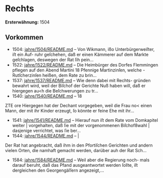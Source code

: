 # Rechts

**Ersterwähnung:** 1504

## Vorkommen
- 1504: [jahre/1504/README.md](../jahre/1504/README.md) – Von Wikmann, ißo Unterbürgerweiſter, iſt ein Auf-
ruhr geſchehen, daß er einen Kämmerer auf dem Markte
geſchlagen, deswegen der Rat ſih pein...
- 1522: [jahre/1522/README.md](../jahre/1522/README.md) – Die Heimbürger des Dorfes Flemmingen pflegen auf
den Abend Martini 18 Pfennige Martinzinſen, welche
-Rutſcherzinſen heißen, dem Rate zu brin...
- 1537: [jahre/1537/README.md](../jahre/1537/README.md) – Wie denn dabei mit Rechts-
gründen bewahrt wird, weil der Biſchof der Gerichte Nuß
haben will, daß er hiergegen au<h die Beſchwerungen zu
tr...
- 1540: [jahre/1540/README.md](../jahre/1540/README.md) – 18


ZTE ore
Hiergegen hat der Dechant vorgegeben, weil die Frau no<
einen Mann, der mit ihr Kinder erzeugt, ſo könnte er
feine Ehe mit ihr...
- 1541: [jahre/1541/README.md](../jahre/1541/README.md) – Hierauf nun iſt dem Rate vom Domkapitel weiter |
vorgehalten, daß ſie mit der vorgenommenen Biſchof8wahl |
dasjenige verrichtet, was ſie ber...
- 1544: [jahre/1544/README.md](../jahre/1544/README.md) – |

Der Rat hat angebracht, daß ihm in den Pfortiſchen
Gerichten und andern vielen Orten, die namhaft gemacht
werden, darüber auh der Rat Sch...
- 1584: [jahre/1584/README.md](../jahre/1584/README.md) – Weil aber die Regierung noch-
mals darauf beruht, daß das Pfand ausgeantwortet
werden ſollte, iſt dergleichen den Georgengäſſern angezeigt,...
